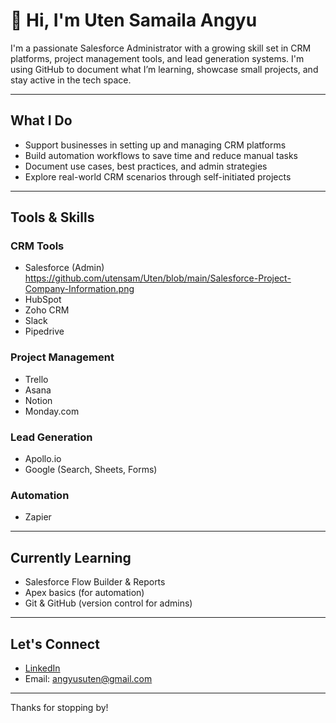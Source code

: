 # 👋 Hi, I'm Uten Samaila Angyu

I'm a passionate Salesforce Administrator with a growing skill set in CRM platforms, project management tools, and lead generation systems. I'm using GitHub to document what I’m learning, showcase small projects, and stay active in the tech space.

---

## What I Do
- Support businesses in setting up and managing CRM platforms
- Build automation workflows to save time and reduce manual tasks
- Document use cases, best practices, and admin strategies
- Explore real-world CRM scenarios through self-initiated projects

---

## Tools & Skills

### CRM Tools
- Salesforce (Admin)
https://github.com/utensam/Uten/blob/main/Salesforce-Project-Company-Information.png
- HubSpot
- Zoho CRM
- Slack
- Pipedrive

### Project Management
- Trello
- Asana
- Notion
- Monday.com

### Lead Generation
- Apollo.io
- Google (Search, Sheets, Forms)

### Automation
- Zapier

---

## Currently Learning
- Salesforce Flow Builder & Reports
- Apex basics (for automation)
- Git & GitHub (version control for admins)

---

## Let's Connect
- [LinkedIn](https://www.linkedin.com/in/your-link-here)
- Email: angyusuten@gmail.com

---

Thanks for stopping by!


